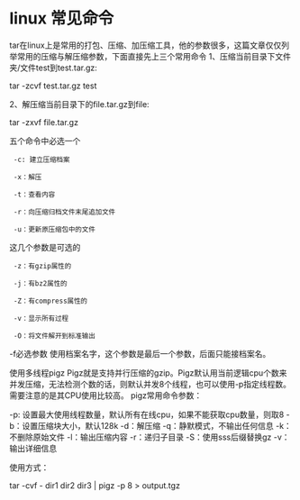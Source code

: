 # linux 常见命令

tar在linux上是常用的打包、压缩、加压缩工具，他的参数很多，这篇文章仅仅列举常用的压缩与解压缩参数，下面直接先上三个常用命令
1、压缩当前目录下文件夹/文件test到test.tar.gz:

tar -zcvf test.tar.gz test

2、解压缩当前目录下的file.tar.gz到file:

tar -zxvf file.tar.gz

五个命令中必选一个

     -c: 建立压缩档案

     -x：解压

     -t：查看内容

     -r：向压缩归档文件末尾追加文件

     -u：更新原压缩包中的文件

这几个参数是可选的

     -z：有gzip属性的

     -j：有bz2属性的

     -Z：有compress属性的

     -v：显示所有过程

     -O：将文件解开到标准输出

-f必选参数 使用档案名字，这个参数是最后一个参数，后面只能接档案名。

使用多线程pigz
Pigz就是支持并行压缩的gzip。Pigz默认用当前逻辑cpu个数来并发压缩，无法检测个数的话，则默认并发8个线程，也可以使用-p指定线程数。需要注意的是其CPU使用比较高。
pigz常用命令参数：

-p: 设置最大使用线程数量，默认所有在线cpu，如果不能获取cpu数量，则取8
-b：设置压缩块大小，默认128k
-d：解压缩
-q：静默模式，不输出任何信息
-k：不删除原始文件
-l：输出压缩内容
-r：递归子目录
-S：使用sss后缀替换gz
-v：输出详细信息

使用方式：

tar -cvf - dir1 dir2 dir3 | pigz -p 8 > output.tgz

